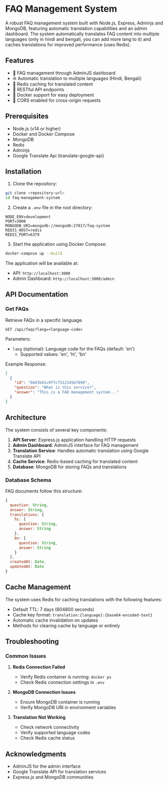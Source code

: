 # FAQ Management System

A robust FAQ management system built with Node.js, Express, Adminjs and MongoDB, featuring automatic translation capabilities and an admin dashboard. The system automatically translates FAQ content into multiple languages (only in hindi and bengali, you can add more lang to it) and caches translations for improved performance (uses Redis).

## Features

- 📝 FAQ management through AdminJS dashboard
- 🌐 Automatic translation to multiple languages (Hindi, Bengali)
- 💾 Redis caching for translated content
- 🚀 RESTful API endpoints
- 🔧 Docker support for easy deployment
- 📱 CORS enabled for cross-origin requests

## Prerequisites

- Node.js (v14 or higher)
- Docker and Docker Compose
- MongoDB
- Redis
- Adminjs
- Google Translate Api (translate-google-api)

## Installation

1. Clone the repository:
```bash
git clone <repository-url>
cd faq-management-system
```

2. Create a `.env` file in the root directory:
```env
NODE_ENV=development
PORT=3000
MONGODB_URI=mongodb://mongodb:27017/faq-system
REDIS_HOST=redis
REDIS_PORT=6379
```

3. Start the application using Docker Compose:
```bash
docker-compose up --build
```

The application will be available at:
- API: `http://localhost:3000`
- Admin Dashboard: `http://localhost:3000/admin`

## API Documentation

### Get FAQs

Retrieve FAQs in a specific language.

```http
GET /api/faqs?lang=<language-code>
```

Parameters:
- `lang` (optional): Language code for the FAQs (default: 'en')
  - Supported values: 'en', 'hi', 'bn'

Example Response:
```json
[
  {
    "id": "60d3b41c9f7cf31234567890",
    "question": "What is this service?",
    "answer": "This is a FAQ management system..."
  }
]
```

## Architecture

The system consists of several key components:

1. **API Server**: Express.js application handling HTTP requests
2. **Admin Dashboard**: AdminJS interface for FAQ management
3. **Translation Service**: Handles automatic translation using Google Translate API
4. **Cache Service**: Redis-based caching for translated content
5. **Database**: MongoDB for storing FAQs and translations

### Database Schema

FAQ documents follow this structure:
```javascript
{
  question: String,
  answer: String,
  translations: {
    hi: {
      question: String,
      answer: String
    },
    bn: {
      question: String,
      answer: String
    }
  },
  createdAt: Date,
  updatedAt: Date
}
```

## Cache Management

The system uses Redis for caching translations with the following features:

- Default TTL: 7 days (604800 seconds)
- Cache key format: `translation:{language}:{base64-encoded-text}`
- Automatic cache invalidation on updates
- Methods for clearing cache by language or entirely


## Troubleshooting

### Common Issues

1. **Redis Connection Failed**
   - Verify Redis container is running: `docker ps`
   - Check Redis connection settings in `.env`

2. **MongoDB Connection Issues**
   - Ensure MongoDB container is running
   - Verify MongoDB URI in environment variables

3. **Translation Not Working**
   - Check network connectivity
   - Verify supported language codes
   - Check Redis cache status


## Acknowledgments

- AdminJS for the admin interface
- Google Translate API for translation services
- Express.js and MongoDB communities

